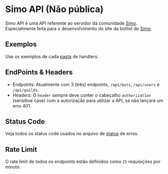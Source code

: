 # Simo API (Não pública)

Simo API é uma API referente ao servidor da comunidade [Simo](https://discord.gg/tUYhTcAHnt). Especialmente feita para o desenvolvimento do site da botlist do [Simo](https://github.com/Simo-Workspace/Botlist-Website).

## Exemplos

Use os exemplos de cada [pasta](https://github.com/Simo-Workspace/Botlist-Api/tree/main/src/controllers) de handlers.

## EndPoints & Headers

- Endpoints: Atualmente com 3 (três) endpoints, `/api/bots`, `/api/users` e `/api/guilds`.
- Headers: O `header` sempre deve conter o cabeçalho `authorization` (sensitive case) com a autorização para utilizar a API, se não lançará um erro 401.

## Status Code

Veja todos os status code usados no arquivo de [status](src/controllers/status-code.json) de erros.

## Rate Limit

O rate limit de todos os endpoints estão definidos como `25` requisições por minuto.
